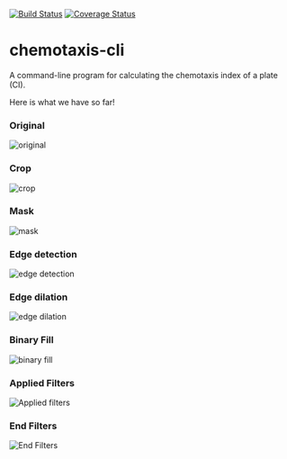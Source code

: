 [![Build Status](https://travis-ci.org/danielecook/python-cli-skeleton.svg?branch=master)](https://travis-ci.org/danielecook/python-cli-skeleton) [![Coverage Status](https://coveralls.io/repos/github/danielecook/python-cli-skeleton/badge.svg?branch=master)](https://coveralls.io/github/danielecook/python-cli-skeleton?branch=master)

# chemotaxis-cli

A command-line program for calculating the chemotaxis index of a plate (CI). 

Here is what we have so far!

### Original

![original](img/e1m.png)

### Crop

![crop](img/e1m.05_crop.png)

### Mask

![mask](img/e1m.06_mask.png)

### Edge detection

![edge detection](img/e1m.07_edges.png)

### Edge dilation

![edge dilation](img/e1m.08_dilation.png)

### Binary Fill

![binary fill](img/e1m.09_fill.png)

### Applied Filters

![Applied filters](img/e1m.10_filters.png)

### End Filters

![End Filters](img/e1m.11_filtered.png)